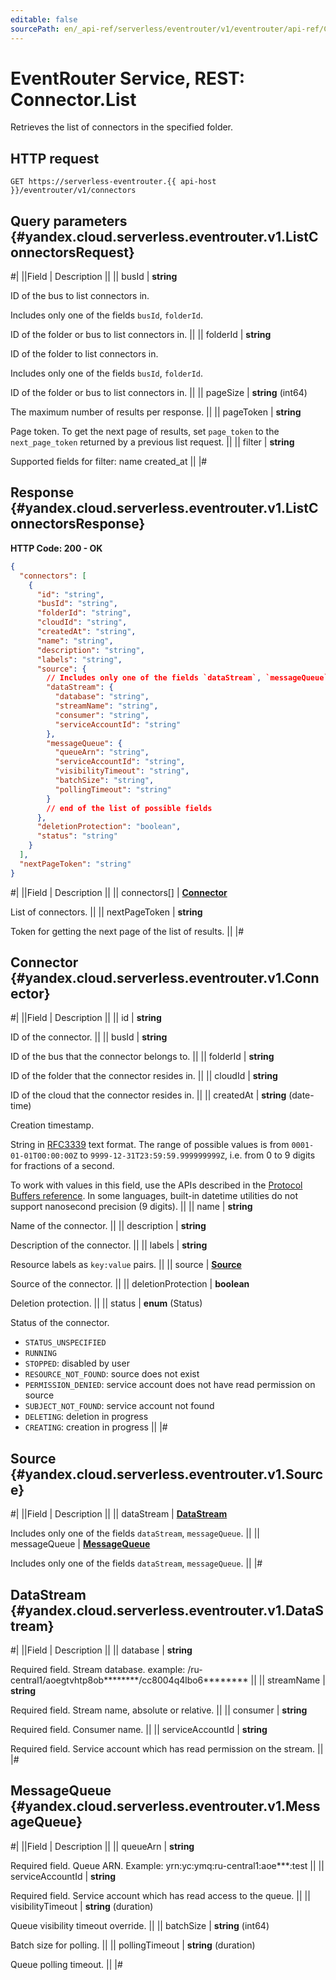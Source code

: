 ```yaml
---
editable: false
sourcePath: en/_api-ref/serverless/eventrouter/v1/eventrouter/api-ref/Connector/list.md
---
```


# EventRouter Service, REST: Connector.List

Retrieves the list of connectors in the specified folder.

## HTTP request

```
GET https://serverless-eventrouter.{{ api-host }}/eventrouter/v1/connectors
```

## Query parameters {#yandex.cloud.serverless.eventrouter.v1.ListConnectorsRequest}

#|
||Field | Description ||
|| busId | **string**

ID of the bus to list connectors in.

Includes only one of the fields `busId`, `folderId`.

ID of the folder or bus to list connectors in. ||
|| folderId | **string**

ID of the folder to list connectors in.

Includes only one of the fields `busId`, `folderId`.

ID of the folder or bus to list connectors in. ||
|| pageSize | **string** (int64)

The maximum number of results per response. ||
|| pageToken | **string**

Page token. To get the next page of results, set `page_token` to the
`next_page_token` returned by a previous list request. ||
|| filter | **string**

Supported fields for filter:
name
created_at ||
|#

## Response {#yandex.cloud.serverless.eventrouter.v1.ListConnectorsResponse}

**HTTP Code: 200 - OK**

```json
{
  "connectors": [
    {
      "id": "string",
      "busId": "string",
      "folderId": "string",
      "cloudId": "string",
      "createdAt": "string",
      "name": "string",
      "description": "string",
      "labels": "string",
      "source": {
        // Includes only one of the fields `dataStream`, `messageQueue`
        "dataStream": {
          "database": "string",
          "streamName": "string",
          "consumer": "string",
          "serviceAccountId": "string"
        },
        "messageQueue": {
          "queueArn": "string",
          "serviceAccountId": "string",
          "visibilityTimeout": "string",
          "batchSize": "string",
          "pollingTimeout": "string"
        }
        // end of the list of possible fields
      },
      "deletionProtection": "boolean",
      "status": "string"
    }
  ],
  "nextPageToken": "string"
}
```

#|
||Field | Description ||
|| connectors[] | **[Connector](#yandex.cloud.serverless.eventrouter.v1.Connector)**

List of connectors. ||
|| nextPageToken | **string**

Token for getting the next page of the list of results. ||
|#

## Connector {#yandex.cloud.serverless.eventrouter.v1.Connector}

#|
||Field | Description ||
|| id | **string**

ID of the connector. ||
|| busId | **string**

ID of the bus that the connector belongs to. ||
|| folderId | **string**

ID of the folder that the connector resides in. ||
|| cloudId | **string**

ID of the cloud that the connector resides in. ||
|| createdAt | **string** (date-time)

Creation timestamp.

String in [RFC3339](https://www.ietf.org/rfc/rfc3339.txt) text format. The range of possible values is from
`0001-01-01T00:00:00Z` to `9999-12-31T23:59:59.999999999Z`, i.e. from 0 to 9 digits for fractions of a second.

To work with values in this field, use the APIs described in the
[Protocol Buffers reference](https://developers.google.com/protocol-buffers/docs/reference/overview).
In some languages, built-in datetime utilities do not support nanosecond precision (9 digits). ||
|| name | **string**

Name of the connector. ||
|| description | **string**

Description of the connector. ||
|| labels | **string**

Resource labels as `key:value` pairs. ||
|| source | **[Source](#yandex.cloud.serverless.eventrouter.v1.Source)**

Source of the connector. ||
|| deletionProtection | **boolean**

Deletion protection. ||
|| status | **enum** (Status)

Status of the connector.

- `STATUS_UNSPECIFIED`
- `RUNNING`
- `STOPPED`: disabled by user
- `RESOURCE_NOT_FOUND`: source does not exist
- `PERMISSION_DENIED`: service account does not have read permission on source
- `SUBJECT_NOT_FOUND`: service account not found
- `DELETING`: deletion in progress
- `CREATING`: creation in progress ||
|#

## Source {#yandex.cloud.serverless.eventrouter.v1.Source}

#|
||Field | Description ||
|| dataStream | **[DataStream](#yandex.cloud.serverless.eventrouter.v1.DataStream)**

Includes only one of the fields `dataStream`, `messageQueue`. ||
|| messageQueue | **[MessageQueue](#yandex.cloud.serverless.eventrouter.v1.MessageQueue)**

Includes only one of the fields `dataStream`, `messageQueue`. ||
|#

## DataStream {#yandex.cloud.serverless.eventrouter.v1.DataStream}

#|
||Field | Description ||
|| database | **string**

Required field. Stream database.
example: /ru-central1/aoegtvhtp8ob********/cc8004q4lbo6******** ||
|| streamName | **string**

Required field. Stream name, absolute or relative. ||
|| consumer | **string**

Required field. Consumer name. ||
|| serviceAccountId | **string**

Required field. Service account which has read permission on the stream. ||
|#

## MessageQueue {#yandex.cloud.serverless.eventrouter.v1.MessageQueue}

#|
||Field | Description ||
|| queueArn | **string**

Required field. Queue ARN.
Example: yrn:yc:ymq:ru-central1:aoe***:test ||
|| serviceAccountId | **string**

Required field. Service account which has read access to the queue. ||
|| visibilityTimeout | **string** (duration)

Queue visibility timeout override. ||
|| batchSize | **string** (int64)

Batch size for polling. ||
|| pollingTimeout | **string** (duration)

Queue polling timeout. ||
|#